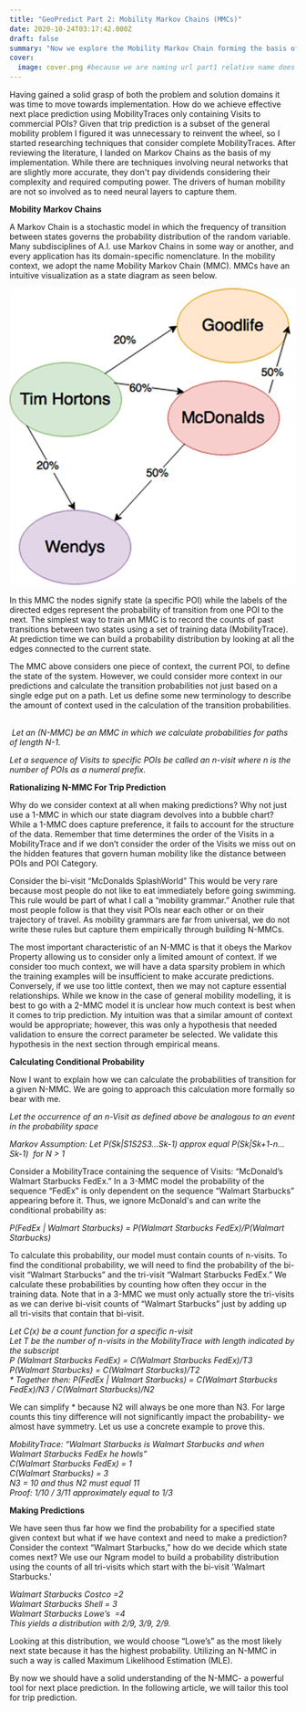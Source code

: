 ```yaml
---
title: "GeoPredict Part 2: Mobility Markov Chains (MMCs)"
date: 2020-10-24T03:17:42.000Z
draft: false
summary: "Now we explore the Mobility Markov Chain forming the basis of our model."
cover:
  image: cover.png #because we are naming url part1 relative name does not work with routing system
---
```


Having gained a solid grasp of both the problem and solution domains it was time to move towards implementation. How do we achieve effective next place prediction using MobilityTraces only containing Visits to commercial POIs? Given that trip prediction is a subset of the general mobility problem I figured it was unnecessary to reinvent the wheel, so I started researching techniques that consider complete MobilityTraces. After reviewing the literature, I landed on Markov Chains as the basis of my implementation. While there are techniques involving neural networks that are slightly more accurate, they don't pay dividends considering their complexity and required computing power. The drivers of human mobility are not so involved as to need neural layers to capture them.

  

**Mobility Markov Chains**

A Markov Chain is a stochastic model in which the frequency of transition between states governs the probability distribution of the random variable. Many subdisciplines of A.I. use Markov Chains in some way or another, and every application has its domain-specific nomenclature. In the mobility context, we adopt the name Mobility Markov Chain (MMC). MMCs have an intuitive visualization as a state diagram as seen below.

![](nmmc.png)

In this MMC the nodes signify state (a specific POI) while the labels of the directed edges represent the probability of transition from one POI to the next. The simplest way to train an MMC is to record the counts of past transitions between two states using a set of training data (MobilityTrace). At prediction time we can build a probability distribution by looking at all the edges connected to the current state.

The MMC above considers one piece of context, the current POI, to define the state of the system. However, we could consider more context in our predictions and calculate the transition probabilities not just based on a single edge put on a path. Let us define some new terminology to describe the amount of context used in the calculation of the transition probabilities.    

 _Let an (N-MMC) be an MMC in which we calculate probabilities for paths of length N-1._

_Let a sequence of Visits to specific POIs be called an n-visit where n is the number of POIs as a numeral prefix._

**Rationalizing N-MMC For Trip Prediction**

Why do we consider context at all when making predictions? Why not just use a 1-MMC in which our state diagram devolves into a bubble chart? While a 1-MMC does capture preference, it fails to account for the structure of the data. Remember that time determines the order of the Visits in a MobilityTrace and if we don’t consider the order of the Visits we miss out on the hidden features that govern human mobility like the distance between POIs and POI Category.

Consider the bi-visit “McDonalds SplashWorld” This would be very rare because most people do not like to eat immediately before going swimming. This rule would be part of what I call a “mobility grammar.” Another rule that most people follow is that they visit POIs near each other or on their trajectory of travel. As mobility grammars are far from universal, we do not write these rules but capture them empirically through building N-MMCs.

The most important characteristic of an N-MMC is that it obeys the Markov Property allowing us to consider only a limited amount of context. If we consider too much context, we will have a data sparsity problem in which the training examples will be insufficient to make accurate predictions. Conversely, if we use too little context, then we may not capture essential relationships. While we know in the case of general mobility modelling, it is best to go with a 2-MMC model it is unclear how much context is best when it comes to trip prediction. My intuition was that a similar amount of context would be appropriate; however, this was only a hypothesis that needed validation to ensure the correct parameter be selected. We validate this hypothesis in the next section through empirical means.

**Calculating Conditional Probability**

Now I want to explain how we can calculate the probabilities of transition for a given N-MMC. We are going to approach this calculation more formally so bear with me.

_Let the occurrence of an n-Visit as defined above be analogous to an event in the probability space_ 

_Markov Assumption: Let P(Sk|S1S2S3…Sk-1) approx equal_ _P(Sk|Sk+1-n…Sk-1)  for N > 1_

Consider a MobilityTrace containing the sequence of Visits: “McDonald’s Walmart Starbucks FedEx.” In a 3-MMC model the probability of the sequence “FedEx” is only dependent on the sequence “Walmart Starbucks” appearing before it. Thus, we ignore McDonald's and can write the conditional probability as:

_P(FedEx | Walmart Starbucks) = P(Walmart Starbucks FedEx)/P(Walmart Starbucks)_

To calculate this probability, our model must contain counts of n-visits. To find the conditional probability, we will need to find the probability of the bi-visit “Walmart Starbucks” and the tri-visit “Walmart Starbucks FedEx.” We calculate these probabilities by counting how often they occur in the training data. Note that in a 3-MMC we must only actually store the tri-visits as we can derive bi-visit counts of “Walmart Starbucks” just by adding up all tri-visits that contain that bi-visit.

_Let C(x) be a count function for a specific n-visit_   
_Let T be the number of n-visits in the MobilityTrace with length indicated by the subscript_  
_P (Walmart Starbucks FedEx) = C(Walmart Starbucks FedEx)/T3_  
_P(Walmart Starbucks) = C(Walmart Starbucks)/T2_  
_\* Together then: P(FedEx | Walmart Starbucks) = C(Walmart Starbucks FedEx)/N3 / C(Walmart Starbucks)/N2_

We can simplify \* because N2 will always be one more than N3. For large counts this tiny difference will not significantly impact the probability- we almost have symmetry. Let us use a concrete example to prove this.

_MobilityTrace: “Walmart Starbucks is Walmart Starbucks and when Walmart Starbucks FedEx he howls”_  
_C(Walmart Starbucks FedEx) = 1_  
_C(Walmart Starbucks) = 3_  
_N3 = 10 and thus N2 must equal 11_  
_Proof: 1/10 / 3/11 approximately equal to 1/3_

**Making Predictions**

We have seen thus far how we find the probability for a specified state given context but what if we have context and need to make a prediction? Consider the context “Walmart Starbucks,” how do we decide which state comes next? We use our Ngram model to build a probability distribution using the counts of all tri-visits which start with the bi-visit 'Walmart Starbucks.'

_Walmart Starbucks Costco =2_   
_Walmart Starbucks Shell = 3_   
_Walmart Starbucks Lowe’s  =4_   
_This yields a distribution with 2/9, 3/9, 2/9._

Looking at this distribution, we would choose “Lowe’s” as the most likely next state because it has the highest probability. Utilizing an N-MMC in such a way is called Maximum Likelihood Estimation (MLE).

By now we should have a solid understanding of the N-MMC- a powerful tool for next place prediction. In the following article, we will tailor this tool for trip prediction.
